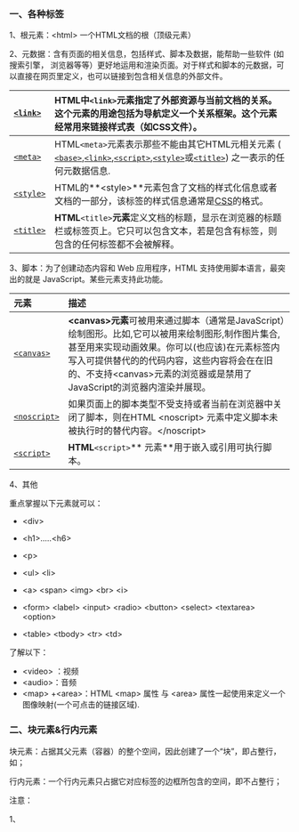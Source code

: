 ### 一、各种标签

1、根元素：&lt;html&gt;  一个HTML文档的根（顶级元素）

2、元数据：含有页面的相关信息，包括样式、脚本及数据，能帮助一些软件 \(如搜索引擎， 浏览器等等）更好地运用和渲染页面。对于样式和脚本的元数据，可以直接在网页里定义，也可以链接到包含相关信息的外部文件。

| [`<link>`](https://developer.mozilla.org/zh-CN/docs/Web/HTML/Element/link) | **HTML**中`<link>`元素指定了外部资源与当前文档的关系。 这个元素的用途包括为导航定义一个关系框架。这个元素经常用来链接样式表（如CSS文件）。 |
| :--- | :--- |
| [`<meta>`](https://developer.mozilla.org/zh-CN/docs/Web/HTML/Element/meta) | HTML`<meta>`元素表示那些不能由其它HTML元相关元素 \( [`<base>`](https://developer.mozilla.org/zh-CN/docs/Web/HTML/Element/base),[`<link>`](https://developer.mozilla.org/zh-CN/docs/Web/HTML/Element/link),[`<script>`](https://developer.mozilla.org/zh-CN/docs/Web/HTML/Element/script),[`<style>`](https://developer.mozilla.org/zh-CN/docs/Web/HTML/Element/style)或[`<title>`](https://developer.mozilla.org/zh-CN/docs/Web/HTML/Element/title)\) 之一表示的任何元数据信息. |
| [`<style>`](https://developer.mozilla.org/zh-CN/docs/Web/HTML/Element/style) | HTML的**&lt;style&gt;**元素包含了文档的样式化信息或者文档的一部分，该标签的样式信息通常是[CSS](https://developer.mozilla.org/en-US/docs/Web/CSS)的格式。 |
| [`<title>`](https://developer.mozilla.org/zh-CN/docs/Web/HTML/Element/title) | **HTML**`<title>`**元素**定义文档的标题，显示在浏览器的标题栏或标签页上。它只可以包含文本，若是包含有标签，则包含的任何标签都不会被解释。 |

3、脚本：为了创建动态内容和 Web 应用程序，HTML 支持使用脚本语言，最突出的就是 JavaScript。某些元素支持此功能。

| 元素 | 描述 |
| :--- | :--- |
| [`<canvas>`](https://developer.mozilla.org/zh-CN/docs/Web/HTML/Element/canvas) | **&lt;canvas&gt;元素**可被用来通过脚本（通常是JavaScript）绘制图形。比如,它可以被用来绘制图形,制作图片集合,甚至用来实现动画效果。你可以\(也应该\)在元素标签内写入可提供替代的的代码内容，这些内容将会在在旧的、不支持&lt;canvas&gt;元素的浏览器或是禁用了JavaScript的浏览器内渲染并展现。 |
| [`<noscript>`](https://developer.mozilla.org/zh-CN/docs/Web/HTML/Element/noscript) | 如果页面上的脚本类型不受支持或者当前在浏览器中关闭了脚本，则在HTML &lt;noscript&gt; 元素中定义脚本未被执行时的替代内容。&lt;/noscript&gt; |
| [`<script>`](https://developer.mozilla.org/zh-CN/docs/Web/HTML/Element/script) | **HTML**`<script>`** 元素**用于嵌入或引用可执行脚本。 |

4、其他

重点掌握以下元素就可以：

* &lt;div&gt;

* &lt;h1&gt;.....&lt;h6&gt;

* &lt;p&gt;

* &lt;ul&gt; &lt;li&gt;

* &lt;a&gt; &lt;span&gt; &lt;img&gt; &lt;br&gt; &lt;i&gt;

* &lt;form&gt; &lt;label&gt; &lt;input&gt; &lt;radio&gt; &lt;button&gt; &lt;select&gt; &lt;textarea&gt;  &lt;option&gt;

* &lt;table&gt; &lt;tbody&gt; &lt;tr&gt; &lt;td&gt;

了解以下：

* &lt;video&gt; ：视频
* &lt;audio&gt;：音频
* &lt;map&gt; +&lt;area&gt;：HTML &lt;map&gt; 属性 与 &lt;area&gt; 属性一起使用来定义一个图像映射\(一个可点击的链接区域\).



### 二、块元素&行内元素

块元素：占据其父元素（容器）的整个空间，因此创建了一个“块”，即占整行，如；

行内元素：一个行内元素只占据它对应标签的边框所包含的空间，即不占整行；

注意：

1、



